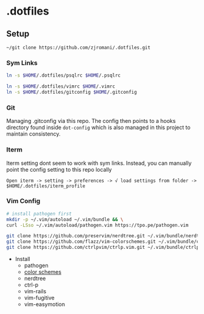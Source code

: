 # .dotfiles

## Setup

`~/git clone https://github.com/zjromani/.dotfiles.git`

### Sym Links

```bash
ln -s $HOME/.dotfiles/psqlrc $HOME/.psqlrc

ln -s $HOME/.dotfiles/vimrc $HOME/.vimrc
ln -s $HOME/.dotfiles/gitconfig $HOME/.gitconfig
```

### Git

Managing .gitconfig via this repo. The config then points to a hooks directory found inside `dot-config` which is also managed in this project to maintain consistency.

### Iterm

Iterm setting dont seem to work with sym links. Instead, you can manually point the config setting to this repo locally

```
Open iterm -> setting -> preferences -> √ load settings from folder -> $HOME/.dotfiles/iterm_profile
```

### Vim Config

```bash
# install pathogen first
mkdir -p ~/.vim/autoload ~/.vim/bundle && \
curl -LSso ~/.vim/autoload/pathogen.vim https://tpo.pe/pathogen.vim

git clone https://github.com/preservim/nerdtree.git ~/.vim/bundle/nerdtree
git clone https://github.com/flazz/vim-colorschemes.git ~/.vim/bundle/colorschemes
git clone https://github.com/ctrlpvim/ctrlp.vim.git ~/.vim/bundle/ctrlp.vim
```

- Install
  - pathogen
  - [color schemes](https://github.com/flazz/vim-colorschemes)
  - nerdtree
  - ctrl-p
  - vim-rails
  - vim-fugitive
  - vim-easymotion

